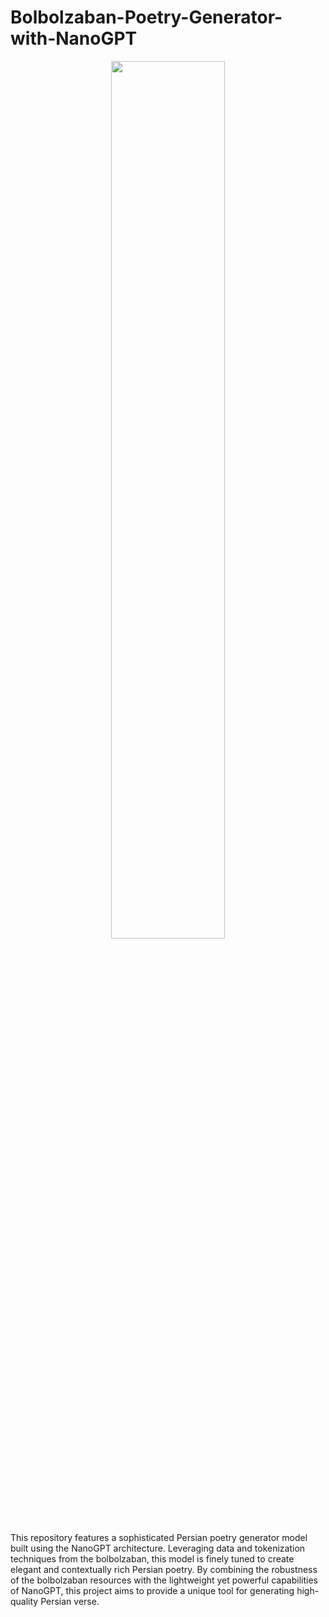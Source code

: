 # Bolbolzaban-Poetry-Generator-with-NanoGPT

<div align="center">
    <img width="60%" src="https://github.com/faezeh-gholamrezaie/Bolbolzaban-Poetry-Generator-with-NanoGPT/blob/main/Persian%20Poetry%20Generator%20using%20GPT2.jpg">
</div>

This repository features a sophisticated Persian poetry generator model built using the NanoGPT architecture. Leveraging data and tokenization techniques from the bolbolzaban, this model is finely tuned to create elegant and contextually rich Persian poetry. By combining the robustness of the bolbolzaban resources with the lightweight yet powerful capabilities of NanoGPT, this project aims to provide a unique tool for generating high-quality Persian verse. 
